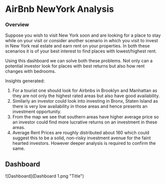 # AirBnb NewYork Analysis
### Overview
Suppose you wish to visit New York soon and are looking for a place to stay while on your visit or consider another scenario in which you visit to invest in New York real estate and earn rent on your properties. In both these scenarios it is of your best interest to find places with lowest/highest rent.

Using this dashboard we can solve both these problems. Not only can a potential investor look for places with best returns but also how rent changes with bedrooms.

Insights generated:
1.  For a tourist one should look for Airbnbs in Brooklyn and Manhattan as they are not only the highest rated areas but also have good availability.
2. Similarly an investor could look into investing in Bronx, Staten Island as there is very low availability in those areas and hence presents an investment opportunity.
3. From the map we see that southern areas have higher average price so an investor could find more lucrative returns on an investment in these areas.
4. Average Rent Prices are roughly distributed about 160 which could suggest this to be a solid, non-risky investment avenue for the faint hearted investors. However deeper analysis is required to confirm the same.


## Dashboard

![Dashboard](Dashboard 1.png "Title")
